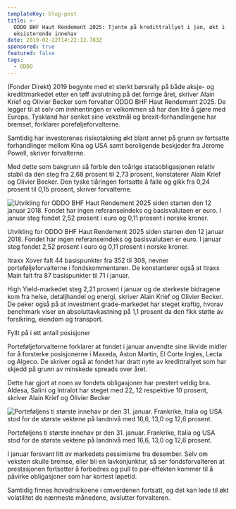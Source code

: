 ```yaml
---
templateKey: blog-post
title: >-
  ODDO BHF Haut Rendement 2025: Tjente på kredittrallyet i jan, økt i
  eksisterende innehav
date: 2019-02-22T14:22:12.783Z
sponsored: true
featured: false
tags:
  - ODDO
---
```

(Fonder Direkt) 2019 begynte med et sterkt børsrally på både aksje- og kredittmarkedet etter en tøff avslutning på det forrige året, skriver Alain Krief og Olivier Becker som forvalter ODDO BHF Haut Rendement 2025. De legger til at selv om innhentingen er velkommen så har den lite å gjøre med Europa. Tyskland har senket sine vekstmål og brexit-forhandlingene har bremset, forklarer poreføljeforvalterne.



Samtidig har investorenes risikotakning økt blant annet på grunn av fortsatte forhandlinger mellom Kina og USA samt beroligende beskjeder fra Jerome Powell, skriver forvalterne.



Med dette som bakgrunn så forble den toårige statsobligasjonen relativ stabil da den steg fra 2,68 prosent til 2,73 prosent, konstaterer Alain Krief og Olivier Becker. Den tyske tiåringen fortsatte å falle og gikk fra 0,24 prosent til 0,15 prosent, skriver forvalterne.

![Utvikling for ODDO BHF Haut Rendement 2025 siden starten den 12 januar 2018. Fondet har ingen referanseindeks og basisvalutaen er euro. I januar steg fondet 2,52 prosent i euro og 0,11 prosent i norske kroner.](/img/191.png)

<span class="image-caption">Utvikling for ODDO BHF Haut Rendement 2025 siden starten den 12 januar 2018. Fondet har ingen referanseindeks og basisvalutaen er euro. I januar steg fondet 2,52 prosent i euro og 0,11 prosent i norske kroner.</span>



Itraxx Xover falt 44 basispunkter fra 352 til 308, nevner porteføljeforvalterne i fondskommentaren. De konstanterer også at Itraxx Main falt fra 87 basispunkter til 71 i januar.



High Yield-markedet steg 2,21 prosent i januar og de sterkeste bidragene kom fra helse, detaljhandel og energi, skriver Alain Krief og Olivier Becker. De peker også på at investment grade-markedet har steget kraftig, hvorav benchmark viser en absoluttavkastning på 1,1 prosent da den fikk støtte av forsikring, eiendom og transport.



Fyllt på i ett antall posisjoner



Porteføljeforvalterne forklarer at fondet i januar anvendte sine likvide midler for å forsterke posisjonerne i Maxeda, Aston Martin, El Corte Ingles, Lecta og Algeco. De skriver også at fondet har dratt nyte av kredittrallyet som har skjedd på grunn av minskede spreads over året.



Dette har gjort at noen av fondets obligasjoner har prestert veldig bra. Aldesa, Salini og Intralot har steget med 22, 12 respektive 10 prosent, skriver Alain Krief og Olivier Becker



![  Porteføljens ti største innehav pr den 31. januar. Frankrike, Italia og USA stod for de største vektene på landnivå med 16,6, 13,0 og 12,6 prosent.](/img/192.png)

<span class="image-caption">  Porteføljens ti største innehav pr den 31. januar. Frankrike, Italia og USA stod for de største vektene på landnivå med 16,6, 13,0 og 12,6 prosent.</span>

I januar forsvant litt av markedets pessimisme fra desember. Selv om veksten skulle bremse, eller bli en lavkonjunktur, så ser fondsforvalteren at prestasjonen fortsetter å forbedres og pull to par-effekten kommer til å påvirke obligasjoner som har kortest løpetid.



Samtidig finnes hovedrisikoene i omverdenen fortsatt, og det kan lede til økt volatilitet de nærmeste månedene, avslutter forvalteren.
